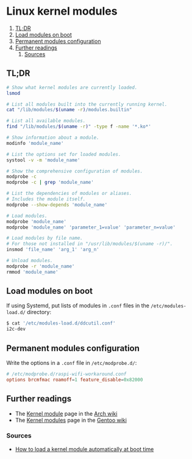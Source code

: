 # Linux kernel modules

1. [TL;DR](#tldr)
1. [Load modules on boot](#load-modules-on-boot)
1. [Permanent modules configuration](#permanent-modules-configuration)
1. [Further readings](#further-readings)
   1. [Sources](#sources)

## TL;DR

```sh
# Show what kernel modules are currently loaded.
lsmod

# List all modules built into the currently running kernel.
cat "/lib/modules/$(uname -r)/modules.builtin"

# List all available modules.
find "/lib/modules/$(uname -r)" -type f -name '*.ko*'

# Show information about a module.
modinfo 'module_name'

# List the options set for loaded modules.
systool -v -m 'module_name'

# Show the comprehensive configuration of modules.
modprobe -c
modprobe -c | grep 'module_name'

# List the dependencies of modules or aliases.
# Includes the module itself.
modprobe --show-depends 'module_name'

# Load modules.
modprobe 'module_name'
modprobe 'module_name' 'parameter_1=value' 'parameter_n=value'

# Load modules by file name.
# For those not installed in "/usr/lib/modules/$(uname -r)/".
insmod 'file_name' 'arg_1' 'arg_n'

# Unload modules.
modprobe -r 'module_name'
rmmod 'module_name'
```

## Load modules on boot

If using Systemd, put lists of modules in `.conf` files in the `/etc/modules-load.d/` directory:

```sh
$ cat '/etc/modules-load.d/ddcutil.conf'
i2c-dev
```

## Permanent modules configuration

Write the options in a `.conf` file in `/etc/modprobe.d/`:

```conf
# /etc/modprobe.d/raspi-wifi-workaround.conf
options brcmfmac roamoff=1 feature_disable=0x82000
```

## Further readings

- The [Kernel module][arch wiki kernel module] page in the [Arch wiki]
- The [Kernel modules][gentoo wiki kernel modules] page in the [Gentoo wiki]

### Sources

- [How to load a kernel module automatically at boot time]

<!--
  Reference
  ═╬═Time══
  -->

<!-- Others -->
[arch wiki]: https://wiki.archlinux.org
[arch wiki kernel module]: https://wiki.archlinux.org/title/Kernel_module
[gentoo wiki]: https://wiki.gentoo.org/wiki/Main_Page
[gentoo wiki kernel modules]: https://wiki.gentoo.org/wiki/Kernel_Modules
[how to load a kernel module automatically at boot time]: https://www.cyberciti.biz/faq/linux-how-to-load-a-kernel-module-automatically-at-boot-time/
